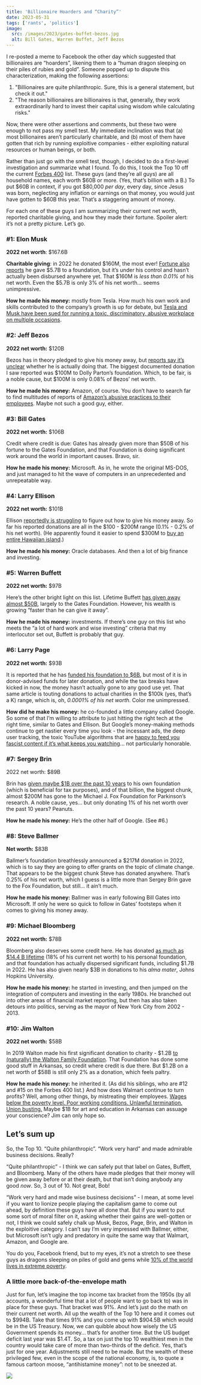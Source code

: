```yaml
---
title: 'Billionaire Hoarders and “Charity”'
date: 2023-05-31
tags: ['rants', 'politics']
image:
  src: /images/2023/gates-buffet-bezos.jpg
  alt: Bill Gates, Warren Buffet, Jeff Bezos
---
```


I re-posted a meme to Facebook the other day which suggested that billionaires are “hoarders”, likening them to a “human dragon sleeping on their piles of rubies and gold”. Someone popped up to dispute this characterization, making the following assertions:

1. "Billionaires are quite philanthropic. Sure, this is a general statement, but check it out."
2. "The reason billionaires are billionaires is that, generally, they work extraordinarily hard to invest their capital using wisdom while calculating risks."

Now, there were other assertions and comments, but these two were enough to not pass my smell test. My immediate inclination was that (a) most billionaires aren’t particularly charitable, and (b) most of them have gotten that rich by running exploitive companies - either exploiting natural resources or human beings, or both.

Rather than just go with the smell test, though, I decided to do a first-level investigation and summarize what I found. To do this, I took the Top 10 off the current [Forbes 400](https://www.forbes.com/forbes-400/) list. These guys (and they’re all guys) are all household names, each worth $60B or more. (Yes, that’s billion with a B.) To put $60B in context, if you got $80,000 _per day_, every day, since Jesus was born, neglecting any inflation or earnings on that money, you would just have gotten to $60B this year. That’s a staggering amount of money.

For each one of these guys I am summarizing their current net worth, reported charitable giving, and how they made their fortune. Spoiler alert: it’s not a pretty picture. Let’s go.

### #1: Elon Musk

**2022 net worth**: $167.6B

**Charitable giving**: in 2022 he donated $160M, the most ever! [Fortune also reports](https://fortune.com/2022/12/12/elon-musk-gave-5-7-billion-to-charity-last-year-where-it-went-was-a-mystery-until-now/) he gave $5.7B to a foundation, but it’s under his control and hasn’t actually been disbursed anywhere yet. That $160M is _less than 0.01%_ of his net worth. Even the $5.7B is only 3% of his net worth… seems unimpressive.

**How he made his money:** mostly from Tesla. How much his own work and skills contributed to the company’s growth is up for debate, but [Tesla and Musk have been sued for running a toxic, discriminatory, abusive workplace on multiple occasions](https://www.forbes.com/sites/madelinehalpert/2022/06/17/musk-sued-over-teslas-alleged-toxic-workplace-just-the-latest-in-a-rough-week/?sh=64a94e197dcd).

### #2: Jeff Bezos

**2022 net worth:** $120B

Bezos has in theory pledged to give his money away, but [reports say it’s unclear](https://www.vox.com/recode/23553730/jeff-bezos-philanthropy-giving-pledge-charity) whether he is actually doing that. The biggest documented donation I saw reported was $100M to Dolly Parton’s foundation. Which, to be fair, is a noble cause, but $100M is only 0.08% of Bezos’ net worth.

**How he made his money:** Amazon, of course. You don’t have to search far to find multitudes of reports of [Amazon’s abusive practices to their employees](https://www.forbes.com/sites/jackkelly/2021/10/25/a-hard-hitting-investigative-report-into-amazon-shows-that-workers-needs-were-neglected-in-favor-of-getting-goods-delivered-quickly/?sh=46c1037851f5). Maybe not such a good guy, either.

### #3: Bill Gates

**2022 net worth:** $106B

Credit where credit is due: Gates has already given more than $50B of his fortune to the Gates Foundation, and that Foundation is doing significant work around the world in important causes. Bravo, sir.

**How he made his money:** Microsoft. As in, he wrote the original MS-DOS, and just managed to hit the wave of computers in an unprecedented and unrepeatable way.

### #4: Larry Ellison

**2022 net worth:** $101B

Ellison [reportedly is struggling](https://www.vox.com/recode/23553730/jeff-bezos-philanthropy-giving-pledge-charity) to figure out how to give his money away. So far his reported donations are all in the $100 - $200M range (0.1% - 0.2% of his net worth). (He apparently found it easier to spend $300M to [buy an entire Hawaiian island](https://therealdeal.com/new-york/2022/06/12/billionaire-ellison-turning-hawaiis-lanai-into-playground-for-the-rich/#).)

**How he made his money:** Oracle databases. And then a lot of big finance and investing.

### #5: Warren Buffett

**2022 net worth:** $97B

Here’s the other bright light on this list. Lifetime Buffett [has given away almost $50B](https://www.forbes.com/sites/mattdurot/2022/06/14/warren-buffett-just-gave-another-4-billion-to-charity/?sh=5fd09ff32f9e), largely to the Gates Foundation. However, his wealth is growing “faster than he can give it away”.

**How he made his money:** investments. If there’s one guy on this list who meets the “a lot of hard work and wise investing” criteria that my interlocutor set out, Buffett is probably that guy.

### #6: Larry Page

**2022 net worth:** $93B

It is reported that he has [funded his foundation to $6B](https://observer.com/2023/05/larry-page-foundation-donor-advised-funds-6-7-billion/), but most of it is in donor-advised funds for later donation, and while the tax breaks have kicked in now, the money hasn’t actually gone to any good use yet. That same article is touting donations to actual charities in the $100k (yes, that’s a K) range, which is, oh, _0.0001% of his net worth_. Color me unimpressed.

**How did he make his money:** he co-founded a little company called Google. So some of that I’m willing to attribute to just hitting the right tech at the right time, similar to Gates and Ellison. But Google’s money-making methods continue to get nastier every time you look - the incessant ads, the deep user tracking, the toxic YouTube algorithms that are [happy to feed you fascist content if it’s what keeps you watching](https://www.degruyter.com/document/doi/10.1515/opis-2020-0007/pdf)… not particularly honorable.

### #7: Sergey Brin

2022 net worth: $89B

Brin has [given maybe $1B over the past 10 years](https://www.insidephilanthropy.com/home/2022/2/2/sergey-brins-off-the-radar-foundation-is-huge-and-growing-fast-heres-what-we-know-about-it) to his own foundation (which is beneficial for tax purposes), and of that billion, the biggest chunk, almost $200M has gone to the Michael J. Fox Foundation for Parkinson’s research. A noble cause, yes… but only donating 1% of his net worth over the past 10 years? Peanuts.

**How he made his money:** He’s the other half of Google. (See #6.)

### #8: Steve Ballmer

**Net worth:** $83B

Ballmer’s foundation breathlessly announced a $217M donation in 2022, which is to say they are going to offer grants on the topic of climate change. That appears to be the biggest chunk Steve has donated anywhere. That’s 0.25% of his net worth, which I guess is a little more than Sergey Brin gave to the Fox Foundation, but still… it ain’t much.

**How he made his money:** Ballmer was in early following Bill Gates into Microsoft. If only he were so quick to follow in Gates’ footsteps when it comes to giving his money away.

### #9: Michael Bloomberg

**2022 net worth:** $78B

Bloomberg also deserves some credit here. He has donated [as much as $14.4 B lifetime](https://observer.com/2023/04/michael-bloomberg-donate-bloomberg-to-a-philanthropic-foundation/) (18% of his current net worth) to his personal foundation, and that foundation has actually dispersed significant funds, including $1.7B in 2022. He has also given nearly $3B in donations to his _alma mater_, Johns Hopkins University.

**How he made his money:** he started in investing, and then jumped on the integration of computers and investing in the early 1980s. He branched out into other areas of financial market reporting, but then has also taken detours into politics, serving as the mayor of New York City from 2002 - 2013.

### #10: Jim Walton

**2022 net worth:** $58B

In 2019 Walton made his first significant donation to charity - $1.2B [to (naturally) the Walton Family Foundation](https://philanthropynewsdigest.org/news/jim-walton-donates-walmart-shares-worth-1.2-billion). That Foundation has done some good stuff in Arkansas, so credit where credit is due there. But $1.2B on a net worth of $58B is still only 2% as a donation, which feels paltry.

**How he made his money:** he inherited it. (As did his siblings, who are #12 and #15 on the Forbes 400 list.) And how does Walmart continue to turn profits? Well, among other things, by mistreating their employees. [Wages below the poverty level. Poor working conditions. Unlawful termination. Union busting.](https://en.wikipedia.org/wiki/Criticism_of_Walmart) Maybe $1B for art and education in Arkansas can assuage your conscience? Jim can only hope so.

## Let’s sum up

So, the Top 10. “Quite philanthropic”. “Work very hard” and made admirable business decisions. Really?

“Quite philanthropic” - I think we can safely put that label on Gates, Buffett, and Bloomberg. Many of the others have made pledges that their money will be given away before or at their death, but that isn’t doing anybody any good _now_. So, 3 out of 10. Not great, Bob!

“Work very hard and made wise business decisions” - I mean, at some level if you want to lionize people playing the capitalism game to come out ahead, by definition these guys have all done that. But if you want to put some sort of moral filter on it, asking whether their gains are well-gotten or not, I think we could safely chalk up Musk, Bezos, Page, Brin, and Walton in the exploitive category. I can’t say I’m very impressed with Ballmer, either, but Microsoft isn’t ugly and predatory in quite the same way that Walmart, Amazon, and Google are.

You do you, Facebook friend, but to my eyes, it’s not a stretch to see these guys as dragons sleeping on piles of gold and gems while [10% of the world lives in extreme poverty](https://www.worldvision.org/sponsorship-news-stories/global-poverty-facts#:~:text=BACK%20TO%20QUESTIONS-,How%20many%20people%20live%20in%20poverty%20around%20the%20world%3F,in%20poverty%20as%20of%202021.).

### A little more back-of-the-envelope math

Just for fun, let’s imagine the top income tax bracket from the 1950s (by all accounts, a wonderful time that a lot of people want to go back to) was in place for these guys. That bracket was 91%. And let’s just do the math on their current net worth. All up the wealth of the Top 10 here and it comes out to $994B. Take that times 91% and you come up with $904.5B which would be in the US Treasury. Now, we can quibble about how wisely the US Government spends its money… that’s for another time. But the US budget deficit last year was $1.4T. So, a tax on just the top 10 wealthiest men in the country would take care of more than two-thirds of the deficit. Yes, that’s just for one year. Adjustments still need to be made. But the wealth of these privileged few, even in the scope of the national economy, is, to quote a famous cartoon moose, “antihistamine money”: not to be sneezed at.

![](/images/2023/rocky-and-bullwinkle.jpg)
